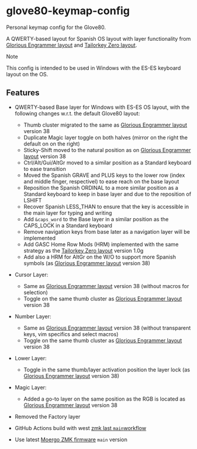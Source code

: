 # glove80-keymap-config

Personal keymap config for the Glove80.

A QWERTY-based layout for Spanish OS layout with layer functionality from [Glorious Engrammer layout] and [Tailorkey Zero layout].

> [!NOTE]
> This config is intended to be used in Windows with the ES-ES keyboard layout on the OS.

## Features

- QWERTY-based Base layer for Windows with ES-ES OS layout, with the following changes w.r.t. the default Glove80 layout:

  - Thumb cluster migrated to the same as [Glorious Engrammer layout] version 38
  - Duplicate Magic layer toggle on both halves (mirror on the right the default on on the right)
  - Sticky-Shift moved to the natural position as on [Glorious Engrammer layout] version 38
  - Ctrl/Alt/Gui/AltGr moved to a similar position as a Standard keyboard to ease transition
  - Moved the Spanish GRAVE and PLUS keys to the lower row (index and middle finger, respectivel) to ease reach on the base layout
  - Reposition the Spanish ORDINAL to a more similar position as a Standard keyboard to keep in base layer and due to the reposition of LSHIFT
  - Recover Spanish LESS_THAN to ensure that the key is accessible in the main layer for typing and writing
  - Add `&caps_word` to the Base layer in a similar position as the CAPS_LOCK in a Standard keyboard
  - Remove navigation keys from base later as a navigation layer will be implemented
  - Add GASC Home Row Mods (HRM) implemented with the same strategy as the [Tailorkey Zero layout] version 1.0g
  - Add also a HRM for AltGr on the W/O to support more Spanish symbols (as [Glorious Engrammer layout] version 38)

- Cursor Layer:

  - Same as [Glorious Engrammer layout] version 38 (without macros for selection)
  - Toggle on the same thumb cluster as [Glorious Engrammer layout] version 38

- Number Layer:

  - Same as [Glorious Engrammer layout] version 38 (without transparent keys, vim specifics and select macros)
  - Toggle on the same thumb cluster as [Glorious Engrammer layout] version 38

- Lower Layer:

  - Toggle in the same thumb/layer activation position the layer lock (as [Glorious Engrammer layout] version 38)

- Magic Layer:

  - Added a go-to layer on the same position as the RGB is located as [Glorious Engrammer layout] version 38

- Removed the Factory layer

- GitHub Actions build with west [zmk last `main`workflow](https://github.com/zmkfirmware/zmk/blob/main/.github/workflows/build.yml)
- Use latest [Moergo ZMK firmware](https://github.com/moergo-sc/zmk) `main` version

[Glorious Engrammer layout]: https://sunaku.github.io/moergo-glove80-keyboard.html
[Tailorkey Zero layout]: https://sites.google.com/view/keyboards/glove80_tailorkey
